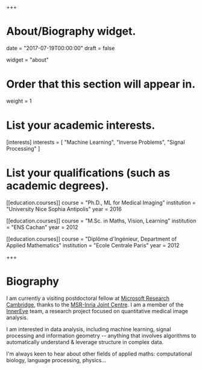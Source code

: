 +++
# About/Biography widget.

date = "2017-07-19T00:00:00"
draft = false

widget = "about"

# Order that this section will appear in.
weight = 1

# List your academic interests.
[interests]
  interests = [
    "Machine Learning",
    "Inverse Problems",
    "Signal Processing"
  ]

# List your qualifications (such as academic degrees).
[[education.courses]]
  course = "Ph.D., ML for Medical Imaging"
  institution = "University Nice Sophia Antipolis"
  year = 2016

[[education.courses]]
  course = "M.Sc. in Maths, Vision, Learning"
  institution = "ENS Cachan"
  year = 2012

[[education.courses]]
  course = "Diplôme d'Ingénieur, Department of Applied Mathematics"
  institution = "Ecole Centrale Paris"
  year = 2012
 
+++

# Biography

I am currently a visiting postdoctoral fellow at [Microsoft Research Cambridge](https://www.microsoft.com/en-us/research/lab/microsoft-research-cambridge/), thanks to the [MSR-Inria Joint Centre](www.msr-inria.fr). I am a member of the [InnerEye](https://www.microsoft.com/en-us/research/project/medical-image-analysis/) team, a research project focused on quantitative medical image analysis.

I am interested in data analysis, including machine learning, signal processing and information geometry -- anything that involves algorithms to automatically understand & leverage structure in complex data. 

I'm always keen to hear about other fields of applied maths: computational biology, language processing, physics... 
